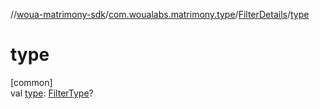 //[woua-matrimony-sdk](../../../index.md)/[com.woualabs.matrimony.type](../index.md)/[FilterDetails](index.md)/[type](type.md)

# type

[common]\
val [type](type.md): [FilterType](../-filter-type/index.md)?
